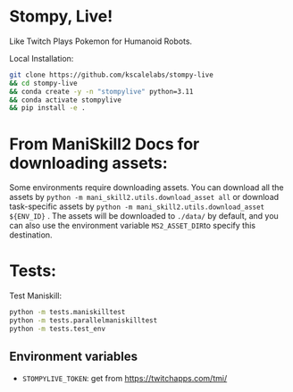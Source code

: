 # Stompy, Live!

Like Twitch Plays Pokemon for Humanoid Robots.

Local Installation:
```bash
git clone https://github.com/kscalelabs/stompy-live
&& cd stompy-live
&& conda create -y -n "stompylive" python=3.11
&& conda activate stompylive
&& pip install -e .
```
# From ManiSkill2 Docs for downloading assets:
Some environments require downloading assets. You can download all the assets by  ` python -m mani_skill2.utils.download_asset all ` or download task-specific assets by ` python -m mani_skill2.utils.download_asset ${ENV_ID} ` . The assets will be downloaded to ` ./data/ ` by default, and you can also use the environment variable ` MS2_ASSET_DIR `to specify this destination.

# Tests:

Test Maniskill:
```bash
python -m tests.maniskilltest
python -m tests.parallelmaniskilltest
python -m tests.test_env
```

## Environment variables

- `STOMPYLIVE_TOKEN`: get from https://twitchapps.com/tmi/
